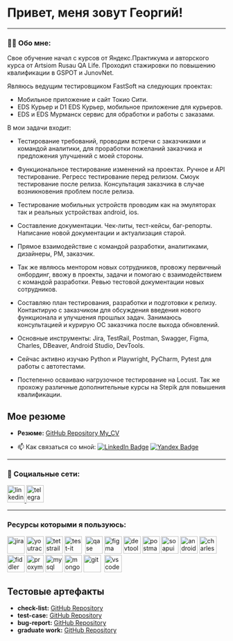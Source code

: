# Привет, меня зовут Георгий!

---

### 👨‍💻 Обо мне:

Свое обучение начал с курсов от Яндекс.Практикума и авторского курса от Artsiom Rusau QA Life.
Проходил стажировки по повышению квалификации в GSPOT и JunovNet.

Являюсь ведущим тестировщиком FastSoft на следующих проектах:

- Мобильное приложение и сайт Токио Сити.
- EDS Курьер и D1 EDS Курьер, мобильное приложение для курьеров.
- EDS и EDS Мурманск сервис для обработки и работы с заказами.

В мои задачи входит:

- Тестирование требований, проводим встречи с заказчиками и командой аналитики, для проработки пожеланий заказчика и предложения улучшений с моей стороны.
- Функциональное тестирование изменений на проектах. Ручное и API тестирование. Регресс тестирование перед релизом. Смоук тестирование после релиза. Консультация заказчика в случае возникновения проблем после релиза.
- Тестирование мобильных устройств проводим как на эмуляторах так и реальных устройствах android, ios.
- Составление документации. Чек-литы, тест-кейсы, баг-репорты. Написание новой документации и актуализация старой.
- Прямое взаимодействие с командой разработки, аналитиками, дизайнеры, РМ, заказчик.
- Так же являюсь ментором новых сотрудников, провожу первичный онбординг, ввожу в проекты, задачи и помогаю с взаимодействием с командой разработки. Ревью тестовой документации новых сотрудников.
- Составляю план тестирования, разработки и подготовки к релизу. Контактирую с заказчиком для обсуждения введения нового функционала и улучшения прошлых задач. Занимаюсь консультацией и курирую ОС заказчика после выхода обновлений.

- Основные инструменты: Jira, TestRail, Postman, Swagger, Figma, Charles, DBeaver, Android Studio, DevTools.
- Сейчас активно изучаю Python и Playwright, PyCharm, Pytest для работы с автотестами.
- Постепенно осваиваю нагрузочное тестирование на Locust.
Так же прохожу различные дополнительные курсы на Stepik для повышения квалификации.

## Мое резюме

- **Резюме:** [GitHub Repository My_CV](https://github.com/GeorgeVinichuk/My_CV/)


- 📫 Как связаться со мной: [![LinkedIn Badge](https://img.shields.io/badge/-@georgevinichuk-blue?style=flat&logo=LinkedIn&logoColor=white)](https://www.linkedin.com/in/georgevinichuk/) [![Yandex Badge](https://img.shields.io/badge/-Yandex-red?style=flat&logo=Yandex&logoColor=white)](mailto:vinichukg@yandex.ru) 

---

### 🤝 Социальные сети:

  <div id="badges">
    <a href="https://www.linkedin.com/in/georgevinichuk/" target="_blank">
      <img src="https://cdn-icons-png.flaticon.com/512/2504/2504799.png" width="40" height="40" alt="linkedin" />
    </a>
    <a href="https://t.me/vinichukgeorge" target="_blank">
      <img src="https://cdn-icons-png.flaticon.com/512/2111/2111646.png" width="40" height="40" alt="telegram" />
    </a>
  </div>

---

### Ресурсы которыми я пользуюсь:

<div>
  
  <img src="https://cdn.jsdelivr.net/gh/devicons/devicon/icons/jira/jira-original.svg" title="jira" alt="jira" width="40" height="40"/>
  <img src="https://upload.wikimedia.org/wikipedia/commons/thumb/8/8d/YouTrack_Icon.svg/1024px-YouTrack_Icon.svg.png?20200803082248" title="youtrack" alt="youtrack" width="40" height="40"/>
  <img src="https://codahosted.io/packs/21236/unversioned/assets/LOGO/ba1091c59bab89cd2fd0f289622731fe16113d7b00905abe64759c313a4b73b76c1b0426076ed76cb74752234c734131df46992d5b8b48fc13e264240e4f7119f736cfeb64df36ded54b5cbf6198b9cadedf18dd0cac5c7dbcd16e6336c29363cd1292ba" title="testrail" alt="tetstrail" width="40" height="40"/>
  <img src="https://docs.testit.software/images/testit_logo_icon.png" title="test-it" alt="test-it" width="40" height="40"/>&nbsp
  <img src="https://luna1.co/eb0187.png" title="qase" alt="qase" width="40" height="40"/>
  <img src="https://cdn.jsdelivr.net/gh/devicons/devicon/icons/figma/figma-original.svg" title="figma" alt="figma" width="40" height="40"/>
<img src="https://d33wubrfki0l68.cloudfront.net/38b5c953a4667366685d55db55d057c86db1fc54/a0fdc/static/acae6b24d940347661ca901ea07f47c1/chrome-dev-logo-icon.png" title="devtools" alt="devtools" width="40" height="40"/>
  <img src="https://img.uxwing.com/wp-content/themes/uxwing/download/brands-social-media/postman-icon.svg" title="postman" alt="postman" width="40" height="40"/>
  <img src="https://static0.smartbear.co/smartbearbrand/media/images/home/soapui-icon.svg" title="soapui" alt="soapui" width="40" height="40"/>
  <img src="https://cdn.jsdelivr.net/gh/devicons/devicon/icons/androidstudio/androidstudio-original.svg" title="android-studio" alt="android-studio" width="40" height="40"/>
  <img src="https://cdn.icon-icons.com/icons2/3053/PNG/512/charles_proxy_macos_bigsur_icon_190302.png" title="charles-proxy" alt="charles-proxy" width="40" height="40"/>
  <img src="https://www.megaleechers.com/storage/Fiddler-Everywhere-Icon.png" title="fiddler" alt="fiddler" width="40" height="40"/>
  <img src="https://pbs.twimg.com/profile_images/1589614420766126080/slAIVDtr_400x400.jpg" title="proxyman" alt="proxyman" width="40" height="40"/>
  <img src="https://cdn.jsdelivr.net/gh/devicons/devicon/icons/mysql/mysql-original.svg" title="mysql" alt="mysql" width="40" height="40"/>
  <img src="https://cdn.jsdelivr.net/gh/devicons/devicon/icons/mongodb/mongodb-original.svg" title="mongodb" alt="mongodb" width="40" height="40"/>
  <img src="https://cdn.jsdelivr.net/gh/devicons/devicon/icons/git/git-original.svg" title="git" alt="git" width="40" height="40"/>&nbsp
  <img src="https://cdn.jsdelivr.net/gh/devicons/devicon/icons/vscode/vscode-original.svg" title="vscode" alt="vscode" width="40" height="40"/>
  
</div>

## Тестовые артефакты

- **check-list:** [GitHub Repository](https://github.com/GeorgeVinichuk/check-list_vinichuk_george)
- **test-case:** [GitHub Repository](https://github.com/GeorgeVinichuk/test-case_vinichuk_george)
- **bug-report:** [GitHub Repository](https://github.com/GeorgeVinichuk/bug_report_vinichuk_george)
- **graduate work:** [GitHub Repository](https://github.com/GeorgeVinichuk/graduate_work_yandex.practicum)
